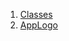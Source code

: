 

1. [Classes](custom_painters_talawa_logo/custom_painters_talawa_logo-library.html#classes)
2. [AppLogo](custom_painters_talawa_logo/AppLogo-class.html)

